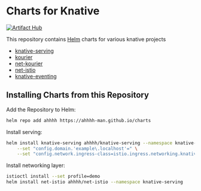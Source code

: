 # Charts for Knative

[![Artifact Hub](https://img.shields.io/endpoint?url=https://artifacthub.io/badge/repository/ahhhh)](https://artifacthub.io/packages/search?repo=ahhhh)

This repository contains [Helm](https://helm.sh) charts for various knative projects

* [knative-serving](https://github.com/Ahhhh-man/charts/tree/main/charts/knative-serving)
* [kourier](https://github.com/Ahhhh-man/charts/tree/main/charts/kourier)
* [net-kourier](https://github.com/Ahhhh-man/charts/tree/main/charts/net-kourier)
* [net-istio](https://github.com/Ahhhh-man/charts/tree/main/charts/net-istio)
* [knative-eventing](https://github.com/Ahhhh-man/charts/tree/main/charts/knative-eventing/)

## Installing Charts from this Repository

Add the Repository to Helm:

```sh
helm repo add ahhhh https://ahhhh-man.github.io/charts
```

Install serving:

```sh
helm install knative-serving ahhhh/knative-serving --namespace knative-serving --create-namespace \
    --set "config.domain.'example\.localhost'=" \
    --set "config.network.ingress-class=istio.ingress.networking.knative.dev"
```

Install networking layer:

```sh
istioctl install --set profile=demo
helm install net-istio ahhhh/net-istio --namespace knative-serving
```
